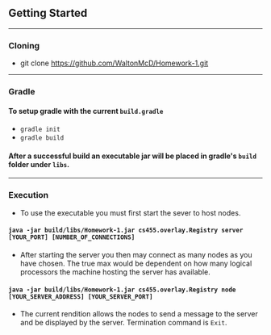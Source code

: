## Getting Started
___
### Cloning
- git clone https://github.com/WaltonMcD/Homework-1.git
___
### Gradle
#### To setup gradle with the current `build.gradle`
- `gradle init`
- `gradle build`

#### After a successful build an executable jar will be placed in gradle's `build` folder under `libs`.
___
### Execution
- To use the executable you must first start the sever to host nodes.
#### `java -jar build/libs/Homework-1.jar cs455.overlay.Registry server [YOUR_PORT] [NUMBER_OF_CONNECTIONS]`
- After starting the server you then may connect as many nodes as you have chosen. The true max would be dependent on how many logical processors the machine hosting the server has available.
#### `java -jar build/libs/Homework-1.jar cs455.overlay.Registry node [YOUR_SERVER_ADDRESS] [YOUR_SERVER_PORT]`
- The current rendition allows the nodes to send a message to the server and be displayed by the server. Termination command is `Exit`.